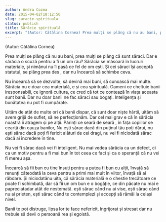 ```yaml
---
author: Andra Cozma
date: 2015-04-02T18:12:50
slug: saracie-spirituala
status: publish
title: Sărăcie spirituală
excerpt: "(Autor: Cătălina Cornea) Prea mulți se plâng că nu au bani, prea mulți se plâng că sunt săraci. Dar e  "
---
```

(Autor: Cătălina Cornea)

Prea mulți se plâng că nu au bani, prea mulți se plâng că sunt săraci. Dar e sărăcia o scuză pentru a fi un om rău? Sărăcia se măsoară în lucruri materiale, și nimănui nu îi pasă ce fel de om ești. Și cei săraci își acceptă statutul, se plâng prea des , dar nu încearcă să schimbe ceva.

Nu încearcă să se dezvolte, să devină mai buni, să cunoască mai multe. Sărăcia nu e doar cea materială, e și cea spirituală. Oameni ce cheltuie banii iresponsabili, ce ignoră cultura, ce cred că tot ce contează în viața aceasta sunt banii. Dar nu doar banii ne fac săraci sau bogați. Inteligența și bunătatea nu pot fi cumpărate.

Uităm de atât de multe ori că banii dispar, că sunt doar niște hârtii, uităm să avem grijă de suflet, să ne perfecționăm. Dar cel mai grav e că în sărăcia noastră îi atragem și pe alții. Părinți ce seară de seară , în fața copiilor se ceartă din cauza banilor, Nu ești sărac dacă din puținul tău poți dărui, nu ești sărac dacă poți fi fericit alături de cei dragi, nu vei fi niciodată sărac dacă ai încredere în tine.

Nu vei fi sărac dacă vei fi inteligent. Nu mai vedea sărăcia ca un defect, ci ca un motiv pentru a fi mai bun în tot ceea ce faci și ca o speranță câ nu vei fi mereu așa.

Încearcă să fii bun cu tine însuți pentru a putea fi bun cu alții, învață să renunți câteodată la ceva pentru a primi mai mult în viitor, învață să ai răbdare. Și niciodatănu uita, că sărăcia materială e o chestie trecătoare ce poate fi schimbată, dar să fii un om bun e o bogăție, ce din păcate nu mai e papreciatadar atât de nestemată. ești sărac când nu ai vise, ești sărac când nu ai prieten, ești sărac când te contemplezi și accepți să rămâi la celași nivel.

Banii te pot distruge, lipsa lor te face nefericit, îngrijorat și stresat dar nu trebuie să devii o persoană rea și egoistă.
    